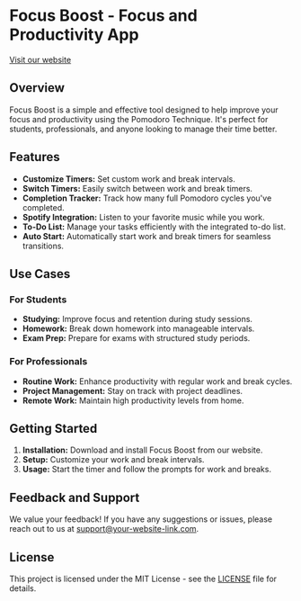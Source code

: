 # Focus Boost - Focus and Productivity App

[Visit our website](http://your-website-link.com)

## Overview

Focus Boost is a simple and effective tool designed to help improve your focus and productivity using the Pomodoro Technique. It's perfect for students, professionals, and anyone looking to manage their time better.

## Features

- **Customize Timers:** Set custom work and break intervals.
- **Switch Timers:** Easily switch between work and break timers.
- **Completion Tracker:** Track how many full Pomodoro cycles you've completed.
- **Spotify Integration:** Listen to your favorite music while you work.
- **To-Do List:** Manage your tasks efficiently with the integrated to-do list.
- **Auto Start:** Automatically start work and break timers for seamless transitions.

## Use Cases

### For Students

- **Studying:** Improve focus and retention during study sessions.
- **Homework:** Break down homework into manageable intervals.
- **Exam Prep:** Prepare for exams with structured study periods.

### For Professionals

- **Routine Work:** Enhance productivity with regular work and break cycles.
- **Project Management:** Stay on track with project deadlines.
- **Remote Work:** Maintain high productivity levels from home.

## Getting Started

1. **Installation:** Download and install Focus Boost from our website.
2. **Setup:** Customize your work and break intervals.
3. **Usage:** Start the timer and follow the prompts for work and breaks.

## Feedback and Support

We value your feedback! If you have any suggestions or issues, please reach out to us at [support@your-website-link.com](mailto:support@your-website-link.com).

## License

This project is licensed under the MIT License - see the [LICENSE](LICENSE) file for details.
